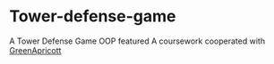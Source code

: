 # Tower-defense-game
A Tower Defense Game
OOP featured
A coursework cooperated with [GreenApricott](github.com/GreenApricott)

